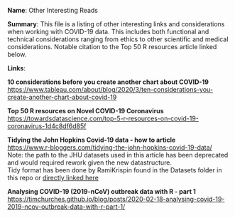 **Name**: Other Interesting Reads

**Summary**: This file is a listing of other interesting links and considerations when working with COVID-19 data. This includes both functional and technical considerations ranging from ethics to other scientific and medical considerations. Notable citation to the Top 50 R resources article linked below.

**Links**:

**10 considerations before you create another chart about COVID-19**<br />
https://www.tableau.com/about/blog/2020/3/ten-considerations-you-create-another-chart-about-covid-19

**Top 50 R resources on Novel COVID-19 Coronavirus**<br />
https://towardsdatascience.com/top-5-r-resources-on-covid-19-coronavirus-1d4c8df6d85f

**Tidying the John Hopkins Covid-19 data - how to article**<br />
https://www.r-bloggers.com/tidying-the-john-hopkins-covid-19-data/<br />
       Note: the path to the JHU datasets used in this article has been deprecated and would required rework given the new datastructure.<br />
Tidy format has been done by RamiKrispin found in the Datasets folder in this repo or [directly linked here](https://github.com/RamiKrispin/coronavirus-csv)<br />

**Analysing COVID-19 (2019-nCoV) outbreak data with R - part 1**
https://timchurches.github.io/blog/posts/2020-02-18-analysing-covid-19-2019-ncov-outbreak-data-with-r-part-1/

